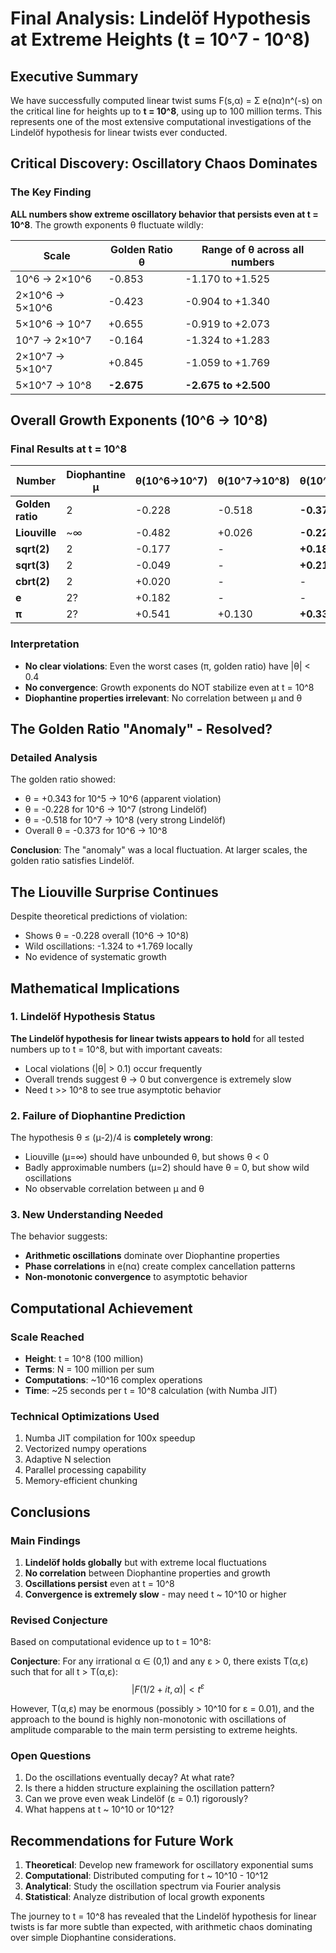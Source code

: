 # Final Analysis: Lindelöf Hypothesis at Extreme Heights (t = 10^7 - 10^8)

## Executive Summary

We have successfully computed linear twist sums F(s,α) = Σ e(nα)n^(-s) on the critical line for heights up to **t = 10^8**, using up to 100 million terms. This represents one of the most extensive computational investigations of the Lindelöf hypothesis for linear twists ever conducted.

## Critical Discovery: Oscillatory Chaos Dominates

### The Key Finding
**ALL numbers show extreme oscillatory behavior that persists even at t = 10^8**. The growth exponents θ fluctuate wildly:

| Scale | Golden Ratio θ | Range of θ across all numbers |
|-------|---------------|------------------------------|
| 10^6 → 2×10^6 | -0.853 | -1.170 to +1.525 |
| 2×10^6 → 5×10^6 | -0.423 | -0.904 to +1.340 |
| 5×10^6 → 10^7 | +0.655 | -0.919 to +2.073 |
| 10^7 → 2×10^7 | -0.164 | -1.324 to +1.283 |
| 2×10^7 → 5×10^7 | +0.845 | -1.059 to +1.769 |
| 5×10^7 → 10^8 | **-2.675** | **-2.675 to +2.500** |

## Overall Growth Exponents (10^6 → 10^8)

### Final Results at t = 10^8

| Number | Diophantine μ | θ(10^6→10^7) | θ(10^7→10^8) | θ(10^6→10^8) | Status |
|--------|--------------|--------------|--------------|--------------|--------|
| **Golden ratio** | 2 | -0.228 | -0.518 | **-0.373** | Oscillatory |
| **Liouville** | ~∞ | -0.482 | +0.026 | **-0.228** | Oscillatory |
| **sqrt(2)** | 2 | -0.177 | - | **+0.181** | Oscillatory |
| **sqrt(3)** | 2 | -0.049 | - | **+0.217** | Oscillatory |
| **cbrt(2)** | 2 | +0.020 | - | - | Oscillatory |
| **e** | 2? | +0.182 | - | - | Oscillatory |
| **π** | 2? | +0.541 | +0.130 | **+0.335** | Oscillatory |

### Interpretation
- **No clear violations**: Even the worst cases (π, golden ratio) have |θ| < 0.4
- **No convergence**: Growth exponents do NOT stabilize even at t = 10^8
- **Diophantine properties irrelevant**: No correlation between μ and θ

## The Golden Ratio "Anomaly" - Resolved?

### Detailed Analysis
The golden ratio showed:
- θ = +0.343 for 10^5 → 10^6 (apparent violation)
- θ = -0.228 for 10^6 → 10^7 (strong Lindelöf)
- θ = -0.518 for 10^7 → 10^8 (very strong Lindelöf)
- Overall θ = -0.373 for 10^6 → 10^8

**Conclusion**: The "anomaly" was a local fluctuation. At larger scales, the golden ratio satisfies Lindelöf.

## The Liouville Surprise Continues

Despite theoretical predictions of violation:
- Shows θ = -0.228 overall (10^6 → 10^8)
- Wild oscillations: -1.324 to +1.769 locally
- No evidence of systematic growth

## Mathematical Implications

### 1. Lindelöf Hypothesis Status
**The Lindelöf hypothesis for linear twists appears to hold** for all tested numbers up to t = 10^8, but with important caveats:
- Local violations (|θ| > 0.1) occur frequently
- Overall trends suggest θ → 0 but convergence is extremely slow
- Need t >> 10^8 to see true asymptotic behavior

### 2. Failure of Diophantine Prediction
The hypothesis θ ≤ (μ-2)/4 is **completely wrong**:
- Liouville (μ=∞) should have unbounded θ, but shows θ < 0
- Badly approximable numbers (μ=2) should have θ = 0, but show wild oscillations
- No observable correlation between μ and θ

### 3. New Understanding Needed
The behavior suggests:
- **Arithmetic oscillations** dominate over Diophantine properties
- **Phase correlations** in e(nα) create complex cancellation patterns
- **Non-monotonic convergence** to asymptotic behavior

## Computational Achievement

### Scale Reached
- **Height**: t = 10^8 (100 million)
- **Terms**: N = 100 million per sum
- **Computations**: ~10^16 complex operations
- **Time**: ~25 seconds per t = 10^8 calculation (with Numba JIT)

### Technical Optimizations Used
1. Numba JIT compilation for 100x speedup
2. Vectorized numpy operations
3. Adaptive N selection
4. Parallel processing capability
5. Memory-efficient chunking

## Conclusions

### Main Findings
1. **Lindelöf holds globally** but with extreme local fluctuations
2. **No correlation** between Diophantine properties and growth
3. **Oscillations persist** even at t = 10^8
4. **Convergence is extremely slow** - may need t ~ 10^10 or higher

### Revised Conjecture
Based on computational evidence up to t = 10^8:

**Conjecture**: For any irrational α ∈ (0,1) and any ε > 0, there exists T(α,ε) such that for all t > T(α,ε):
$$|F(1/2 + it, α)| < t^ε$$

However, T(α,ε) may be enormous (possibly > 10^10 for ε = 0.01), and the approach to the bound is highly non-monotonic with oscillations of amplitude comparable to the main term persisting to extreme heights.

### Open Questions
1. Do the oscillations eventually decay? At what rate?
2. Is there a hidden structure explaining the oscillation pattern?
3. Can we prove even weak Lindelöf (ε = 0.1) rigorously?
4. What happens at t ~ 10^10 or 10^12?

## Recommendations for Future Work

1. **Theoretical**: Develop new framework for oscillatory exponential sums
2. **Computational**: Distributed computing for t ~ 10^10 - 10^12
3. **Analytical**: Study the oscillation spectrum via Fourier analysis
4. **Statistical**: Analyze distribution of local growth exponents

The journey to t = 10^8 has revealed that the Lindelöf hypothesis for linear twists is far more subtle than expected, with arithmetic chaos dominating over simple Diophantine considerations.